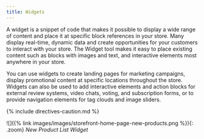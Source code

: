 ```yaml
---
title: Widgets
---
```


A widget is a snippet of code that makes it possible to display a wide range of content and place it at specific block references in your store. Many display real-time, dynamic data and create opportunities for your customers to interact with your store. The Widget tool makes it easy to place existing content such as blocks with images and text, and interactive elements most anywhere in your store.

You can use widgets to create landing pages for marketing campaigns, display promotional content at specific locations throughout the store. Widgets can also be used to add interactive elements and action blocks for external review systems, video chats, voting, and subscription forms, or to provide navigation elements for tag clouds and image sliders.

{% include directives-caution.md %}

![]({% link images/images/storefront-home-page-new-products.png %}){: .zoom}
_New Product List Widget_
